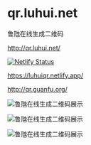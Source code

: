 # qr.luhui.net
鲁虺在线生成二维码



http://qr.luhui.net/



[![Netlify Status](https://api.netlify.com/api/v1/badges/16766a71-50eb-4037-a993-7dbf91f00202/deploy-status)](https://app.netlify.com/sites/luhuiqr/deploys)



https://luhuiqr.netlify.app/



http://qr.guanfu.org/


![鲁虺在线生成二维码展示](http://qr.guanfu.org/截图_20200622154505.jpg)





![鲁虺在线生成二维码展示](http://qr.guanfu.org/截图_20200622163753.jpg)





![鲁虺在线生成二维码展示](http://qr.guanfu.org/截图_20200622164344.jpg)




